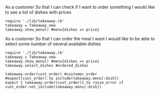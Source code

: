 As a customer
So that I can check if I want to order something
I would like to see a list of dishes with prices

```
require './lib/takeaway.rb'
takeaway = Takeaway.new
takeaway.show_menu() #menu{dishes => price}

```

As a customer
So that I can order the meal I want
I would like to be able to select some number of several available dishes

```
require './lib/takeaway.rb'
takeaway = Takeaway.new
takeaway.show_menu() #menu{dishes => price}
takeaway.select_dishes #ordered_dishes
```

```
takeaway.order(cust_order) #customer_order
#expect(cust_order).to include(takeaway.menu[:dish])
expect { takeaway.order(cust_order)}.to raise_error if cust_order.not_include(takeaway.menu[:dish])
```
